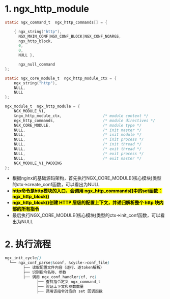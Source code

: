 # 1. ngx_http_module

```c
static ngx_command_t  ngx_http_commands[] = {

    { ngx_string("http"),
      NGX_MAIN_CONF|NGX_CONF_BLOCK|NGX_CONF_NOARGS,
      ngx_http_block,
      0,
      0,
      NULL },

      ngx_null_command
};
```


```c
static ngx_core_module_t  ngx_http_module_ctx = {
    ngx_string("http"),
    NULL,
    NULL
};
```

```c
ngx_module_t  ngx_http_module = {
    NGX_MODULE_V1,
    &ngx_http_module_ctx,                  /* module context */
    ngx_http_commands,                     /* module directives */
    NGX_CORE_MODULE,                       /* module type */
    NULL,                                  /* init master */
    NULL,                                  /* init module */
    NULL,                                  /* init process */
    NULL,                                  /* init thread */
    NULL,                                  /* exit thread */
    NULL,                                  /* exit process */
    NULL,                                  /* exit master */
    NGX_MODULE_V1_PADDING
};
```

- 根据nginx的基础源码架构，首先执行NGX_CORE_MODULE(核心模块)类型的ctx->create_conf函数，可以看出为NULL
- <mark>**http命令是http模块的入口，会调用 ngx_http_commands[]中的set函数：ngx_http_block()** </mark>
- <mark>**ngx_http_block()创建 HTTP 层级的配置上下文，并递归解析整个 http 块内部的所有指令** </mark>
- 最后执行NGX_CORE_MODULE(核心模块)类型的ctx->init_conf函数，可以看出为NULL


# 2. 执行流程
```css
ngx_init_cycle()
  └── ngx_conf_parse(&conf, &cycle->conf_file)
        ├── 读取配置文件内容（逐行、逐token解析）
        ├── 识别指令名称、参数
        ├── 调用 ngx_conf_handler(cf, rc)
              ├── 查找指令定义 ngx_command_t
              ├── 验证上下文和参数数量
              ├── 调用该指令对应的 set 回调函数 
```
